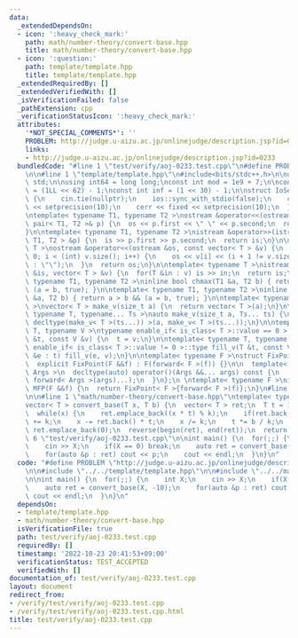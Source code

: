 ```yaml
---
data:
  _extendedDependsOn:
  - icon: ':heavy_check_mark:'
    path: math/number-theory/convert-base.hpp
    title: math/number-theory/convert-base.hpp
  - icon: ':question:'
    path: template/template.hpp
    title: template/template.hpp
  _extendedRequiredBy: []
  _extendedVerifiedWith: []
  _isVerificationFailed: false
  _pathExtension: cpp
  _verificationStatusIcon: ':heavy_check_mark:'
  attributes:
    '*NOT_SPECIAL_COMMENTS*': ''
    PROBLEM: http://judge.u-aizu.ac.jp/onlinejudge/description.jsp?id=0233
    links:
    - http://judge.u-aizu.ac.jp/onlinejudge/description.jsp?id=0233
  bundledCode: "#line 1 \"test/verify/aoj-0233.test.cpp\"\n#define PROBLEM \"http://judge.u-aizu.ac.jp/onlinejudge/description.jsp?id=0233\"\
    \n\n#line 1 \"template/template.hpp\"\n#include<bits/stdc++.h>\n\nusing namespace\
    \ std;\n\nusing int64 = long long;\nconst int mod = 1e9 + 7;\n\nconst int64 infll\
    \ = (1LL << 62) - 1;\nconst int inf = (1 << 30) - 1;\n\nstruct IoSetup {\n  IoSetup()\
    \ {\n    cin.tie(nullptr);\n    ios::sync_with_stdio(false);\n    cout << fixed\
    \ << setprecision(10);\n    cerr << fixed << setprecision(10);\n  }\n} iosetup;\n\
    \ntemplate< typename T1, typename T2 >\nostream &operator<<(ostream &os, const\
    \ pair< T1, T2 >& p) {\n  os << p.first << \" \" << p.second;\n  return os;\n\
    }\n\ntemplate< typename T1, typename T2 >\nistream &operator>>(istream &is, pair<\
    \ T1, T2 > &p) {\n  is >> p.first >> p.second;\n  return is;\n}\n\ntemplate< typename\
    \ T >\nostream &operator<<(ostream &os, const vector< T > &v) {\n  for(int i =\
    \ 0; i < (int) v.size(); i++) {\n    os << v[i] << (i + 1 != v.size() ? \" \"\
    \ : \"\");\n  }\n  return os;\n}\n\ntemplate< typename T >\nistream &operator>>(istream\
    \ &is, vector< T > &v) {\n  for(T &in : v) is >> in;\n  return is;\n}\n\ntemplate<\
    \ typename T1, typename T2 >\ninline bool chmax(T1 &a, T2 b) { return a < b &&\
    \ (a = b, true); }\n\ntemplate< typename T1, typename T2 >\ninline bool chmin(T1\
    \ &a, T2 b) { return a > b && (a = b, true); }\n\ntemplate< typename T = int64\
    \ >\nvector< T > make_v(size_t a) {\n  return vector< T >(a);\n}\n\ntemplate<\
    \ typename T, typename... Ts >\nauto make_v(size_t a, Ts... ts) {\n  return vector<\
    \ decltype(make_v< T >(ts...)) >(a, make_v< T >(ts...));\n}\n\ntemplate< typename\
    \ T, typename V >\ntypename enable_if< is_class< T >::value == 0 >::type fill_v(T\
    \ &t, const V &v) {\n  t = v;\n}\n\ntemplate< typename T, typename V >\ntypename\
    \ enable_if< is_class< T >::value != 0 >::type fill_v(T &t, const V &v) {\n  for(auto\
    \ &e : t) fill_v(e, v);\n}\n\ntemplate< typename F >\nstruct FixPoint : F {\n\
    \  explicit FixPoint(F &&f) : F(forward< F >(f)) {}\n\n  template< typename...\
    \ Args >\n  decltype(auto) operator()(Args &&... args) const {\n    return F::operator()(*this,\
    \ forward< Args >(args)...);\n  }\n};\n \ntemplate< typename F >\ninline decltype(auto)\
    \ MFP(F &&f) {\n  return FixPoint< F >{forward< F >(f)};\n}\n#line 4 \"test/verify/aoj-0233.test.cpp\"\
    \n\n#line 1 \"math/number-theory/convert-base.hpp\"\ntemplate< typename T >\n\
    vector< T > convert_base(T x, T b) {\n  vector< T > ret;\n  T t = 1, k = abs(b);\n\
    \  while(x) {\n    ret.emplace_back((x * t) % k);\n    if(ret.back() < 0) ret.back()\
    \ += k;\n    x -= ret.back() * t;\n    x /= k;\n    t *= b / k;\n  }\n  if(ret.empty())\
    \ ret.emplace_back(0);\n  reverse(begin(ret), end(ret));\n  return ret;\n}\n#line\
    \ 6 \"test/verify/aoj-0233.test.cpp\"\n\nint main() {\n  for(;;) {\n    int X;\n\
    \    cin >> X;\n    if(X == 0) break;\n    auto ret = convert_base(X, -10);\n\
    \    for(auto &p : ret) cout << p;\n    cout << endl;\n  }\n}\n"
  code: "#define PROBLEM \"http://judge.u-aizu.ac.jp/onlinejudge/description.jsp?id=0233\"\
    \n\n#include \"../../template/template.hpp\"\n\n#include \"../../math/number-theory/convert-base.hpp\"\
    \n\nint main() {\n  for(;;) {\n    int X;\n    cin >> X;\n    if(X == 0) break;\n\
    \    auto ret = convert_base(X, -10);\n    for(auto &p : ret) cout << p;\n   \
    \ cout << endl;\n  }\n}\n"
  dependsOn:
  - template/template.hpp
  - math/number-theory/convert-base.hpp
  isVerificationFile: true
  path: test/verify/aoj-0233.test.cpp
  requiredBy: []
  timestamp: '2022-10-23 20:41:53+09:00'
  verificationStatus: TEST_ACCEPTED
  verifiedWith: []
documentation_of: test/verify/aoj-0233.test.cpp
layout: document
redirect_from:
- /verify/test/verify/aoj-0233.test.cpp
- /verify/test/verify/aoj-0233.test.cpp.html
title: test/verify/aoj-0233.test.cpp
---
```

